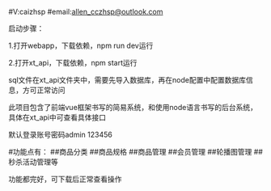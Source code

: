 #V:caizhsp
#email:allen_cczhsp@outlook.com

启动步骤：

1.打开webapp，下载依赖，npm run dev运行

2.打开xt_api，下载依赖，npm start运行



sql文件在xt_api文件夹中，需要先导入数据库，再在node配置中配置数据库信息，方可正常访问

此项目包含了前端vue框架书写的简易系统，和使用node语言书写的后台系统，具体在xt_api中可查看具体接口

默认登录账号密码admin 123456

#功能点有：
##商品分类
##商品规格
##商品管理
##会员管理
##轮播图管理
##秒杀活动管理等

功能都完好，可下载后正常查看操作



